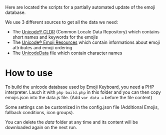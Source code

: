 Here are located the scripts for a partially automated update of the emoji database.

We use 3 different sources to get all the data we need:
- The [Unicode® CLDR](http://cldr.unicode.org/index) (Common Locale Data Repository) which contains short names and keywords for the emojis
- The [Unicode® Emoji Resources](http://unicode.org/emoji/) which contain informations about emoji attributes and emoji ordering
- The [UnicodeData](http://unicode.org/Public/3.0-Update/UnicodeData-3.0.0.html) file which contain character names

How to use
==========
To build the unicode database used by Emoji Keyboard, you need a PHP interpreter. Lauch it with `php build.php` in this folder and you can then copy emojis.json into the data.js file. (Add `var data =` before the file content)

Some settings can be customized in the config.json file (Additional Emojis, fallback conditions, icon groups).

You can delete the *data* folder at any time and its content will be downloaded again on the next run.